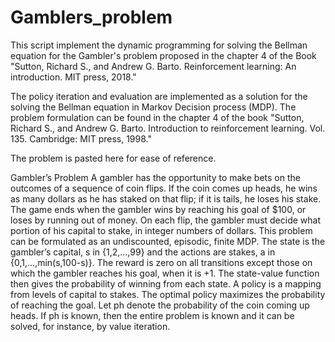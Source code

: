 # Gamblers_problem
  This script implement the dynamic programming for solving the Bellman equation for the Gambler's problem proposed in the chapter 4 of the Book  "Sutton, Richard S., and Andrew G. Barto. Reinforcement learning: An introduction. MIT press, 2018."

  The policy iteration and evaluation are implemented as a solution for the solving the Bellman equation in Markov Decision process (MDP). The problem formulation can be found in the chapter 4 of the book "Sutton, Richard S., and Andrew G. Barto. Introduction to reinforcement learning. Vol. 135. Cambridge: MIT press, 1998."

The problem is pasted here for ease of reference.

  Gambler’s Problem A gambler has the opportunity to make bets on the outcomes of a sequence of coin flips. If the coin comes up heads, he wins as many dollars as he has staked on that flip; if it is tails, he loses his stake. The game ends when the gambler wins by reaching his goal of $100, or loses by running out of money. On each flip, the gambler must decide what portion of his capital to stake, in integer numbers of dollars. This problem can be formulated as an undiscounted, episodic, finite MDP. The state is the gambler’s capital, s in {1,2,...,99} and the actions are stakes, a in {0,1,...,min(s,100-s)}. The reward is zero on all transitions except those on which the gambler reaches his goal, when it is +1. The state-value function then gives the probability of winning from each state. A policy is a mapping from levels of capital to stakes. The optimal policy maximizes the probability of reaching the goal. Let ph denote the probability of the coin coming up heads. If ph is known, then the entire problem is known and it can be solved, for instance, by value iteration. 


